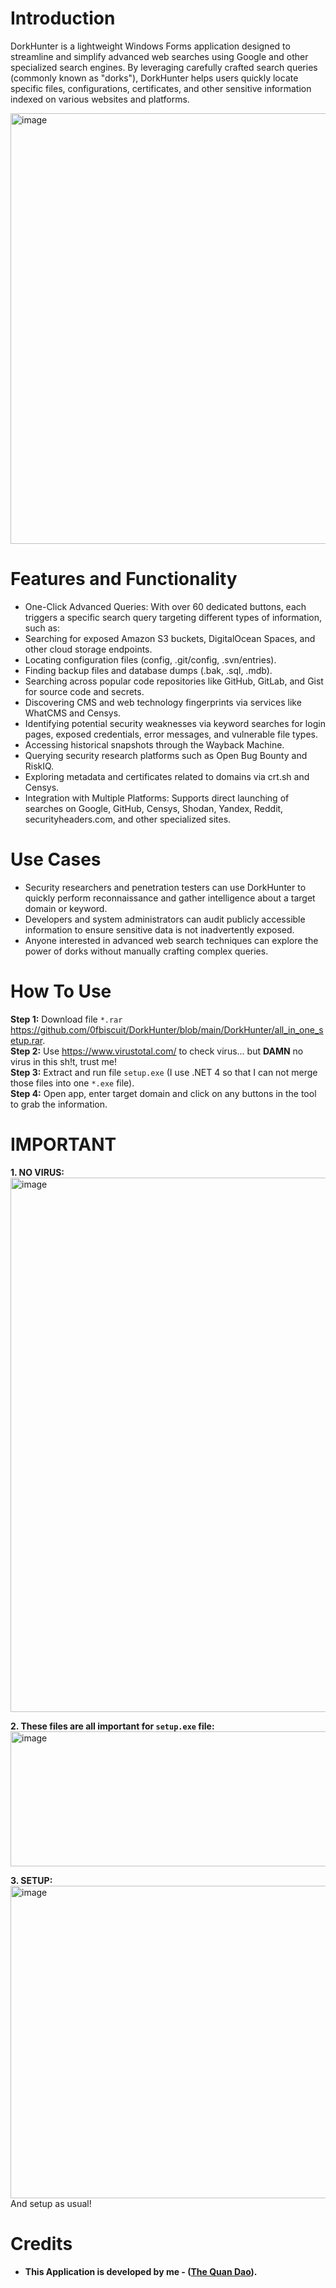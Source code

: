 # Introduction

DorkHunter is a lightweight Windows Forms application designed to streamline and simplify advanced web searches using Google and other specialized search engines. By leveraging carefully crafted search queries (commonly known as "dorks"), DorkHunter helps users quickly locate specific files, configurations, certificates, and other sensitive information indexed on various websites and platforms.  

<img width="1062" height="689" alt="image" src="https://github.com/user-attachments/assets/8e731500-c292-432d-9571-c1ec6e28c0e8" />


# Features and Functionality
- One-Click Advanced Queries: With over 60 dedicated buttons, each triggers a specific search query targeting different types of information, such as:
- Searching for exposed Amazon S3 buckets, DigitalOcean Spaces, and other cloud storage endpoints.
- Locating configuration files (config, .git/config, .svn/entries).
- Finding backup files and database dumps (.bak, .sql, .mdb).
- Searching across popular code repositories like GitHub, GitLab, and Gist for source code and secrets.
- Discovering CMS and web technology fingerprints via services like WhatCMS and Censys.
- Identifying potential security weaknesses via keyword searches for login pages, exposed credentials, error messages, and vulnerable file types.
- Accessing historical snapshots through the Wayback Machine.
- Querying security research platforms such as Open Bug Bounty and RiskIQ.
- Exploring metadata and certificates related to domains via crt.sh and Censys.
- Integration with Multiple Platforms: Supports direct launching of searches on Google, GitHub, Censys, Shodan, Yandex, Reddit, securityheaders.com, and other specialized sites.

# Use Cases
- Security researchers and penetration testers can use DorkHunter to quickly perform reconnaissance and gather intelligence about a target domain or keyword.
- Developers and system administrators can audit publicly accessible information to ensure sensitive data is not inadvertently exposed.
- Anyone interested in advanced web search techniques can explore the power of dorks without manually crafting complex queries.

# How To Use

**Step 1:** Download file `*.rar` https://github.com/0fbiscuit/DorkHunter/blob/main/DorkHunter/all_in_one_setup.rar.  
**Step 2:** Use https://www.virustotal.com/ to check virus... but **DAMN** no virus in this sh!t, trust me!  
**Step 3:** Extract and run file `setup.exe` (I use .NET 4 so that I can not merge those files into one `*.exe` file).  
**Step 4:** Open app, enter target domain and click on any buttons in the tool to grab the information.

# IMPORTANT
**1. NO VIRUS:**  
<img width="1321" height="855" alt="image" src="https://github.com/user-attachments/assets/ae20df2d-2c50-4c72-a73b-a5abfff20f69" />  

**2. These files are all important for `setup.exe` file:**  
<img width="637" height="216" alt="image" src="https://github.com/user-attachments/assets/d792c8c5-3886-4ba2-8c96-604021851b2f" />  

**3. SETUP:**  
<img width="1073" height="500" alt="image" src="https://github.com/user-attachments/assets/16d6eb09-bcc1-4f7c-ba77-8fb75bd02461" />  
And setup as usual!

# Credits
- **This Application is developed by me - ([The Quan Dao](https://github.com/0fbiscuit)).**

